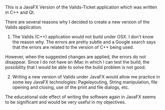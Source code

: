 This is a JavaFX Version of the Valids-Ticket application which
was written in C++ and Qt.

There are several reasons why I decided to create a new version
of the Valids application.

1. The Valids (C++) application would not build under OSX. I don't know
the reason why. The errors are pretty subtle and a Google search
says that the errors are related to the version of C++ being used.

However, when the suggested changes are applied, the errors do not
disappear. Since I do not have an iMac in which I can test the
build, the possibility that I would be able to solve the build
problem is not good.

2. Writing a new version of Valids under JavaFX would allow me practice
in some key JavaFX technologies: Pagelayouting, String manipulation, 
file opening and closing, use of the print and file dialogs, etc.

The educational side effect of writing the software again in JavaFX
seems to be significant and would be very useful in my objectives.


